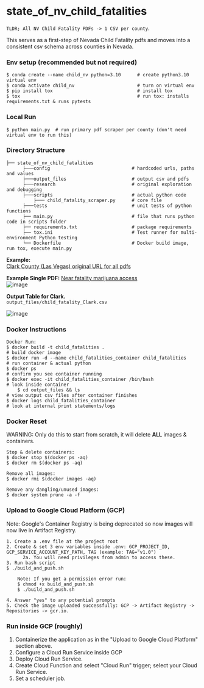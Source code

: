 # state_of_nv_child_fatalities
`TLDR; All NV Child Fatality PDFs -> 1 CSV per county`.

This serves as a first-step of Nevada Child Fatality pdfs and moves into a consistent csv schema across counties in Nevada.

### Env setup (recommended but not required)
```
$ conda create --name child_nv python=3.10      # create python3.10 virtual env
$ conda activate child_nv                       # turn on virtual env
$ pip install tox                               # install tox
$ tox                                           # run tox: installs requirements.txt & runs pytests
```
### Local Run
`$ python main.py  # run primary pdf scraper per county (don't need virtual env to run this)`
### Directory Structure
```
├── state_of_nv_child_fatalities
      ├───config                              # hardcoded urls, paths and values
      ├───output_files                        # output csv and pdfs
      ├───research                            # original exploration and debugging
      ├───scripts                             # actual python code
          ├─── child_fatality_scraper.py      # core file
      ├───tests                               # unit tests of python functions
      ├── main.py                             # file that runs python code in scripts folder
      ├── requirements.txt                    # package requirements
      ├── tox.ini                             # Test runner for multi-environment Python testing
      └── Dockerfile                          # Docker build image, run tox, execute main.py
```

**Example:**  
[Clark County (Las Vegas) original URL for all pdfs](https://dcfs.nv.gov/Programs/CWS/CPS/ChildFatalities/Clark/)  

**Example Single PDF:**  [Near fatality marijuana access](https://dcfs.nv.gov/uploadedFiles/dcfsnvgov/content/Programs/CWS/CPS/ChildFatalities/Clark/2023/2023-01-17_ID_1469166.pdf)  
![image](https://github.com/kevinkurek/state_of_nv_child_fatalities/assets/28911996/219f4f12-a82b-4f9f-9c4a-a79a4c83682e)  

**Output Table for Clark.**     
`output_files/child_fatality_Clark.csv`

![image](https://github.com/kevinkurek/state_of_nv_child_fatalities/assets/28911996/9360689d-e655-43f3-98ce-4a8891274e6c)

### Docker Instructions

```
Docker Run:
$ docker build -t child_fatalities .                                      # build docker image
$ docker run -d --name child_fatalities_container child_fatalities        # run container & actual python
$ docker ps                                                               # confirm you see container running
$ docker exec -it child_fatalities_container /bin/bash                    # look inside container
    $ cd output_files && ls                                               # view output csv files after container finishes
$ docker logs child_fatalities_container                                  # look at internal print statements/logs
```

### Docker Reset
WARNING: Only do this to start from scratch, it will delete **ALL** images & containers.
```
Stop & delete containers:
$ docker stop $(docker ps -aq)
$ docker rm $(docker ps -aq)

Remove all images:
$ docker rmi $(docker images -aq)

Remove any dangling/unused images:
$ docker system prune -a -f
```

### Upload to Google Cloud Platform (GCP)
Note: Google's Container Registry is being deprecated so now images will now live in Artifact Registry.
```
1. Create a .env file at the project root
2. Create & set 3 env variables inside .env: GCP_PROJECT_ID, GCP_SERVICE_ACCOUNT_KEY_PATH, TAG (example: TAG="v1.0")
      2a. You will need privileges from admin to access these.
3. Run bash script
$ ./build_and_push.sh

    Note: If you get a permission error run: 
    $ chmod +x build_and_push.sh
    $ ./build_and_push.sh

4. Answer "yes" to any potential prompts
5. Check the image uploaded successfully: GCP -> Artifact Registry -> Repositories -> gcr.io.
```

### Run inside GCP (roughly)

1. Containerize the application as in the "Upload to Google Cloud Platform" section above.
2. Configure a Cloud Run Service inside GCP
3. Deploy Cloud Run Service.
4. Create Cloud Function and select "Cloud Run" trigger; select your Cloud Run Service.
5. Set a scheduler job.
